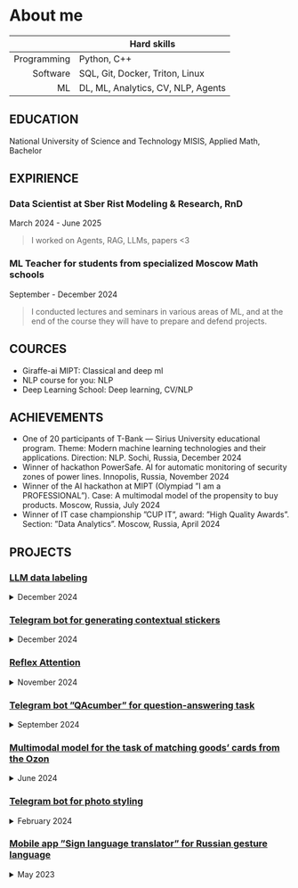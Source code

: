 # About me 

|           |                       Hard skills|
|----------:|----------------------------------|
|Programming|                       Python, C++|
|   Software|   SQL, Git, Docker, Triton, Linux|
|         ML|DL, ML, Analytics, CV, NLP, Agents|


## EDUCATION
National University of Science and Technology MISIS, Applied Math, Bachelor

## EXPIRIENCE
### Data Scientist at Sber Rist Modeling & Research, RnD
March 2024 - June 2025
> I worked on Agents, RAG, LLMs, papers <3

### ML Teacher for students from specialized Moscow Math schools
September - December 2024
> I conducted lectures and seminars in various areas of ML, and at the end of the course they will have to prepare and defend
projects.


## COURCES
* Giraffe-ai MIPT: Classical and deep ml
* NLP course for you: NLP
* Deep Learning School: Deep learning, CV/NLP

## ACHIEVEMENTS
* One of 20 participants of T-Bank — Sirius University educational program. Theme: Modern machine learning technologies and their applications. Direction: NLP. Sochi, Russia, December 2024
* Winner of hackathon PowerSafe. AI for automatic monitoring of security zones of power lines. Innopolis, Russia, November 2024
* Winner of the AI hackathon at MIPT (Olympiad ”I am a PROFESSIONAL”). Case: A multimodal model of the propensity to buy products. Moscow, Russia, July 2024
* Winner of IT case championship ”CUP IT”, award: ”High Quality Awards”. Section: ”Data Analytics”. Moscow, Russia, April 2024

## PROJECTS
### [LLM data labeling](https://github.com/Dimmension/tbank-ml-camp-sirius.git)
<details>
<summary>December 2024</summary>
We developed an LLM-based RAG system to fix annotators' errors. There are a fusion of FAISS retrieval and BM25 and an ensemble on 3 LLMs: Llama 3.1, Qwen 2.5, Gemma 2
</details>

### [Telegram bot for generating contextual stickers](https://github.com/firegory/StickerIt.git)
<details>
<summary>December 2024</summary>
The latest messages when calling the bot are sent to the input of the LM (Qwen 2.5 with SFT). It generates a coherent prompt, which is fed to the input of the diffusion image model (Kaspersky), at the output of which we get our sticker
</details>

### [Reflex Attention](https://github.com/KornilovaK/reflex_attention.git)
<details>
<summary>November 2024</summary>
I implemented the modified attention blocks in the gpt architecture and conducted experiments by training several models
with different implementations and parameters.
</details>

### [Telegram bot ”QAcumber” for question-answering task](https://github.com/KornilovaK/tg-bot-russian-qa.git)
<details>
<summary>September 2024</summary>
I’ve collected datasets, fine tuned Distillbert and T5 with Lora for QA task in Russian, integrated trained model to tg
bot and wrapped an app in a Docker container. F1: 0.72, SAS: 0.81.
</details>

### [Multimodal model for the task of matching goods’ cards from the Ozon](https://github.com/KornilovaK/Multimodal-model.git)
<details>
<summary>June 2024</summary>
Product cards are a set of images, text descriptions, and tabular characteristics. I preprocessed data, encoded it to the
embeddings, created custom NN architecture and trained to the binary classification task. PR-AUC: 0.87.
</details>

### [Telegram bot for photo styling](https://github.com/KornilovaK/tg-style-bot.git)
<details>
<summary>February 2024</summary>
The bot can transfer the style from one photo to another: you need to send two photos and receive a photo with the
transferred style in response using CycleGAN. It is possible to transfer the style using GANs by selecting one of the 4
suggested styles and sending 1 photo. Integrated onnx models to tg bot and wrapped an app in a Docker container.
</details>

### [Mobile app ”Sign language translator” for Russian gesture language](https://github.com/KornilovaK/Sign-Language-Translator-app.git)
<details>
<summary>May 2023</summary>
The Sign Language Interpreter mobile app, made in Android studio. It is intended for communication between deaf
people and speakers who don’t know Russian sign language. The app translates gestures from the camera in real time
and outputs the corresponding words. Uses CNN and RNN for time sequences.
</details>

